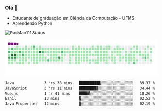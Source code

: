 ### Olá 👋

- Estudante de graduação em Ciência da Computação - UFMS
- Aprendendo Python

![PacMan111 Status](https://github-readme-stats.vercel.app/api?username=pacman111&show_icons=true&theme=gruvbox)
<!--[![Top Linguagens](https://github-readme-stats.vercel.app/api/top-langs/?username=pacman111&layout=compact)](https://github.com/anuraghazra/github-readme-stats) 
-->

![snake gif](https://github.com/PacMan111/PacMan111/blob/output/github-contribution-grid-snake.gif)

<!--START_SECTION:waka-->

```txt
Java              3 hrs 38 mins   ██████████░░░░░░░░░░░░░░░   39.37 %
JavaScript        3 hrs 11 mins   ████████▓░░░░░░░░░░░░░░░░   34.44 %
Vue.js            1 hr 41 mins    ████▓░░░░░░░░░░░░░░░░░░░░   18.26 %
Ezhil             13 mins         ▓░░░░░░░░░░░░░░░░░░░░░░░░   02.52 %
Java Properties   12 mins         ▓░░░░░░░░░░░░░░░░░░░░░░░░   02.19 %
```

<!--END_SECTION:waka-->
